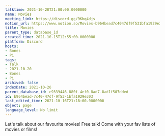 ```yaml
---
talktime: 2021-10-20T21:00:00.0000000
name: Movies
meeting_link: https://discord.gg/9Kbq4djs
notion_url: https://www.notion.so/Movies-b964bead7c4047df9f531bfa1929e303
title: Movies
parent_type: database_id
created_time: 2021-10-15T12:55:00.0000000
platform: Discord
hosts:
- Bones
- Pi
tags:
- Talk
- 2021-10-20
- Bones
- Pi
archived: false
indexDate: 2021-10-20
parent_database_id: e9339446-880f-4ef0-8ad7-8ad1f507dded
id: b964bead-7c40-47df-9f53-1bfa1929e303
last_edited_time: 2021-10-16T21:18:00.0000000
object: page
language_level: No limit
---
```


Let's talk about our favourite movies!
Free talk! Come with your fav lists of movies or films!



